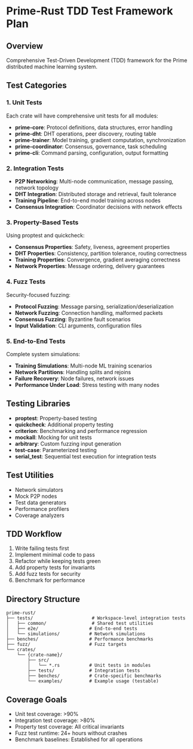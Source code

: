 # Prime-Rust TDD Test Framework Plan

## Overview
Comprehensive Test-Driven Development (TDD) framework for the Prime distributed machine learning system.

## Test Categories

### 1. Unit Tests
Each crate will have comprehensive unit tests for all modules:
- **prime-core**: Protocol definitions, data structures, error handling
- **prime-dht**: DHT operations, peer discovery, routing table
- **prime-trainer**: Model training, gradient computation, synchronization
- **prime-coordinator**: Consensus, governance, task scheduling
- **prime-cli**: Command parsing, configuration, output formatting

### 2. Integration Tests
- **P2P Networking**: Multi-node communication, message passing, network topology
- **DHT Integration**: Distributed storage and retrieval, fault tolerance
- **Training Pipeline**: End-to-end model training across nodes
- **Consensus Integration**: Coordinator decisions with network effects

### 3. Property-Based Tests
Using proptest and quickcheck:
- **Consensus Properties**: Safety, liveness, agreement properties
- **DHT Properties**: Consistency, partition tolerance, routing correctness
- **Training Properties**: Convergence, gradient averaging correctness
- **Network Properties**: Message ordering, delivery guarantees

### 4. Fuzz Tests
Security-focused fuzzing:
- **Protocol Fuzzing**: Message parsing, serialization/deserialization
- **Network Fuzzing**: Connection handling, malformed packets
- **Consensus Fuzzing**: Byzantine fault scenarios
- **Input Validation**: CLI arguments, configuration files

### 5. End-to-End Tests
Complete system simulations:
- **Training Simulations**: Multi-node ML training scenarios
- **Network Partitions**: Handling splits and rejoins
- **Failure Recovery**: Node failures, network issues
- **Performance Under Load**: Stress testing with many nodes

## Testing Libraries
- **proptest**: Property-based testing
- **quickcheck**: Additional property testing
- **criterion**: Benchmarking and performance regression
- **mockall**: Mocking for unit tests
- **arbitrary**: Custom fuzzing input generation
- **test-case**: Parameterized testing
- **serial_test**: Sequential test execution for integration tests

## Test Utilities
- Network simulators
- Mock P2P nodes
- Test data generators
- Performance profilers
- Coverage analyzers

## TDD Workflow
1. Write failing tests first
2. Implement minimal code to pass
3. Refactor while keeping tests green
4. Add property tests for invariants
5. Add fuzz tests for security
6. Benchmark for performance

## Directory Structure
```
prime-rust/
├── tests/                      # Workspace-level integration tests
│   ├── common/                 # Shared test utilities
│   ├── e2e/                   # End-to-end tests
│   └── simulations/           # Network simulations
├── benches/                   # Performance benchmarks
├── fuzz/                      # Fuzz targets
└── crates/
    └── {crate-name}/
        ├── src/
        │   └── *.rs           # Unit tests in modules
        ├── tests/             # Integration tests
        ├── benches/           # Crate-specific benchmarks
        └── examples/          # Example usage (testable)
```

## Coverage Goals
- Unit test coverage: >90%
- Integration test coverage: >80%
- Property test coverage: All critical invariants
- Fuzz test runtime: 24+ hours without crashes
- Benchmark baselines: Established for all operations